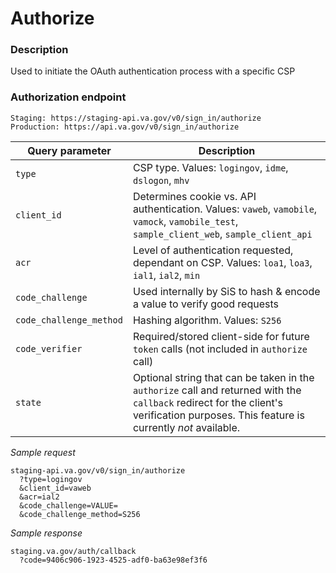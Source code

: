 # Authorize

### Description

Used to initiate the OAuth authentication process with a specific CSP

### Authorization endpoint

```
Staging: https://staging-api.va.gov/v0/sign_in/authorize
Production: https://api.va.gov/v0/sign_in/authorize
```

| Query parameter | Description |
| --- | --- |
|`type`| CSP type. Values: `logingov`, `idme`, `dslogon`, `mhv` |
| `client_id` | Determines cookie vs. API authentication. Values: `vaweb`, `vamobile`, `vamock`, `vamobile_test`, `sample_client_web`, `sample_client_api` |
| `acr` | Level of authentication requested, dependant on CSP. Values: `loa1`, `loa3`, `ial1`, `ial2`, `min` |
| `code_challenge` | Used internally by SiS to hash & encode a value to verify good requests |
| `code_challenge_method` | Hashing algorithm. Values: `S256` |
| `code_verifier` | Required/stored client-side for future `token` calls (not included in `authorize` call) |
| `state` | Optional string that can be taken in the `authorize` call and returned with the `callback` redirect for the client's verification purposes. This feature is currently *not* available. |

*Sample request*

```
staging-api.va.gov/v0/sign_in/authorize
  ?type=logingov
  &client_id=vaweb
  &acr=ial2
  &code_challenge=VALUE=
  &code_challenge_method=S256
```

*Sample response*

```
staging.va.gov/auth/callback
  ?code=9406c906-1923-4525-adf0-ba63e98ef3f6
```
